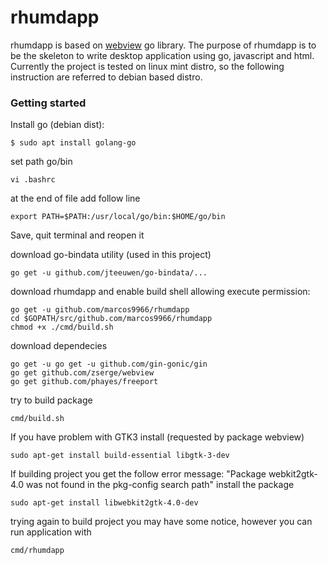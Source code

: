 # rhumdapp

rhumdapp is based on [webview](https://github.com/zserge/webview) go library.
The purpose of rhumdapp is to be the skeleton to write desktop application using go, javascript and html.
Currently the project is tested on linux mint distro, so the following instruction are referred to debian based distro.

### Getting started

Install go (debian dist):
```
$ sudo apt install golang-go
```

set path go/bin
```
vi .bashrc
```
at the end of file add follow line
```
export PATH=$PATH:/usr/local/go/bin:$HOME/go/bin
```
Save, quit terminal and reopen it

download go-bindata utility (used in this project)
```
go get -u github.com/jteeuwen/go-bindata/...
```

download rhumdapp and enable build shell allowing execute permission:
```
go get -u github.com/marcos9966/rhumdapp
cd $GOPATH/src/github.com/marcos9966/rhumdapp
chmod +x ./cmd/build.sh
```

download dependecies
```
go get -u go get -u github.com/gin-gonic/gin
go get github.com/zserge/webview
go get github.com/phayes/freeport
```

try to build package
```
cmd/build.sh
```

If you have problem with GTK3 install (requested by package webview)
```
sudo apt-get install build-essential libgtk-3-dev
```
If building project you get the follow error message: "Package webkit2gtk-4.0 was not found in the pkg-config search path" install the package
```
sudo apt-get install libwebkit2gtk-4.0-dev
```
trying again to build project you may have some notice, however you can run application with
```
cmd/rhumdapp
``` 